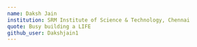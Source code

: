 ```yaml
---
name: Daksh Jain
institution: SRM Institute of Science & Technology, Chennai
quote: Busy building a LIFE
github_user: Dakshjain1
---
```

